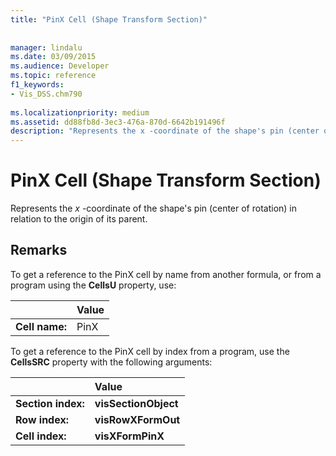 ```yaml
---
title: "PinX Cell (Shape Transform Section)"
 
 
manager: lindalu
ms.date: 03/09/2015
ms.audience: Developer
ms.topic: reference
f1_keywords:
- Vis_DSS.chm790
 
ms.localizationpriority: medium
ms.assetid: dd88fb8d-3ec3-476a-870d-6642b191496f
description: "Represents the x -coordinate of the shape's pin (center of rotation) in relation to the origin of its parent."
---
```


# PinX Cell (Shape Transform Section)

Represents the  *x*  -coordinate of the shape's pin (center of rotation) in relation to the origin of its parent. 
  
## Remarks

To get a reference to the PinX cell by name from another formula, or from a program using the **CellsU** property, use: 
  
||Value |
|:-----|:-----|
| **Cell name:**  <br/> | PinX  <br/> |
   
To get a reference to the PinX cell by index from a program, use the **CellsSRC** property with the following arguments: 
  
||Value |
|:-----|:-----|
| **Section index:**  <br/> |**visSectionObject** <br/> |
| **Row index:**  <br/> |**visRowXFormOut** <br/> |
| **Cell index:**  <br/> |**visXFormPinX** <br/> |
   

